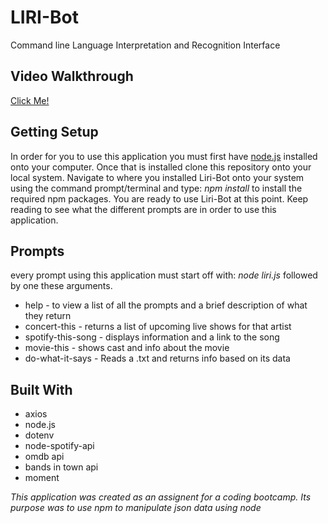 # LIRI-Bot
Command line Language Interpretation and Recognition Interface

## Video Walkthrough
[Click Me!](https://drive.google.com/file/d/1HS6KI52Xbx5Cvjm9vqSX4A3Cn8in6IwA/view?usp=sharing)

## Getting Setup
In order for you to use this application you must first have [node.js](https://nodejs.org/en/download/) installed onto your computer. Once that is installed clone this repository onto your local system. Navigate to where you installed Liri-Bot onto your system using the command prompt/terminal and type: _npm install_ to install the required npm packages. You are ready to use Liri-Bot at this point. Keep reading to see what the different prompts are in order to use this application. 

## Prompts
every prompt using this application must start off with: _node liri.js_ followed by one these arguments.
- help - to view a list of all the prompts and a brief description of what they return
- concert-this <artist name> - returns a list of upcoming live shows for that artist
- spotify-this-song <song name> - displays information and a link to the song
- movie-this <movie name> - shows cast and info about the movie
- do-what-it-says - Reads a .txt and returns info based on its data

## Built With
- axios
- node.js
- dotenv
- node-spotify-api
- omdb api
- bands in town api
- moment

_This application was created as an assignent for a coding bootcamp. Its purpose was to use npm to manipulate json data using node_
